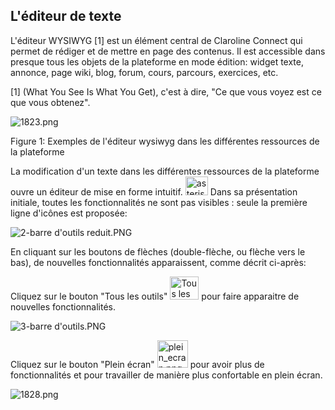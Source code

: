 L'éditeur de texte
---
L'éditeur WYSIWYG [1] est un élément central de Claroline Connect qui permet de rédiger et de mettre en page des contenus. Il est accessible dans presque tous les objets de la plateforme en mode édition: widget texte, annonce, page wiki, blog, forum, cours, parcours, exercices, etc.

[1] (What You See Is What You Get), c'est à dire, "Ce que vous voyez est ce que vous obtenez".

![1823.png](http://www.claroline.net/uploads/custom/images/1823.png)
<p style:"text-align: center; color:blue">Figure 1: Exemples de l'éditeur wysiwyg dans les différentes ressources de la plateforme</p>

La modification d'un texte dans les différentes ressources de la plateforme ouvre un éditeur de mise en forme intuitif.
<img style="max-width: 100%;" src="http://www.claroline.net/uploads/custom/images/1758.png" title="Attention !" alt="asterisque.png" width="36" height="30"> Dans sa présentation initiale, toutes les fonctionnalités ne sont pas visibles : seule la première ligne d'icônes est proposée:         

![2-barre d'outils reduit.PNG](http://www.claroline.net/uploads/custom/images/1824.png) 

En cliquant sur les boutons de flèches (double-flèche, ou flèche vers le bas), de nouvelles fonctionnalités apparaissent, comme décrit ci-après:

Cliquez sur le bouton "Tous les outils" <img style="max-width: 100%;" src="http://www.claroline.net/uploads/custom/images/1825.png" alt="Tous les outils.PNG" width="46" height="37"> pour faire apparaitre de nouvelles fonctionnalités.

![3-barre d'outils.PNG](http://www.claroline.net/uploads/custom/images/1826.png)

Cliquez sur le bouton "Plein écran" <img style="max-width: 100%;" src="http://www.claroline.net/uploads/custom/images/1827.png" alt="plein_ecran.png" width="49" height="44"> pour avoir plus de fonctionnalités et pour travailler de manière plus confortable en plein écran.

![1828.png](http://www.claroline.net/uploads/custom/images/1828.png)


